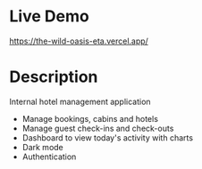 # Live Demo

https://the-wild-oasis-eta.vercel.app/

# Description

Internal hotel management application

- Manage bookings, cabins and hotels
- Manage guest check-ins and check-outs
- Dashboard to view today's activity with charts
- Dark mode
- Authentication
